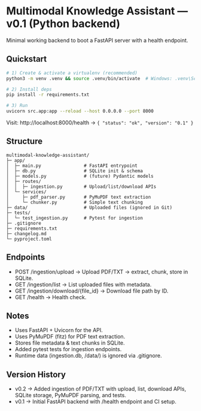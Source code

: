 # Multimodal Knowledge Assistant — v0.1 (Python backend)

Minimal working backend to boot a FastAPI server with a health endpoint.

## Quickstart

```bash
# 1) Create & activate a virtualenv (recommended)
python3 -m venv .venv && source .venv/bin/activate  # Windows: .venv\Scripts\activate

# 2) Install deps
pip install -r requirements.txt

# 3) Run
uvicorn src.app:app --reload --host 0.0.0.0 --port 8000
```

Visit: http://localhost:8000/health -> `{ "status": "ok", "version": "0.1" }`

## Structure

```
multimodal-knowledge-assistant/
├─ app/
│  ├─ main.py                # FastAPI entrypoint
│  ├─ db.py                  # SQLite init & schema
│  ├─ models.py              # (future) Pydantic models
│  ├─ routes/
│  │  ├─ ingestion.py        # Upload/list/download APIs
│  └─ services/
│     ├─ pdf_parser.py       # PyMuPDF text extraction
│     └─ chunker.py          # Simple text chunking
├─ data/                     # Uploaded files (ignored in Git)
├─ tests/
│  └─ test_ingestion.py      # Pytest for ingestion
├─ .gitignore
├─ requirements.txt
├─ changelog.md
└─ pyproject.toml
```
## Endpoints
- POST /ingestion/upload → Upload PDF/TXT → extract, chunk, store in SQLite.
- GET /ingestion/list → List uploaded files with metadata.
- GET /ingestion/download/{file_id} → Download file path by ID.
- GET /health → Health check.

## Notes
- Uses FastAPI + Uvicorn for the API.
- Uses PyMuPDF (fitz) for PDF text extraction.
- Stores file metadata & text chunks in SQLite.
- Added pytest tests for ingestion endpoints.
- Runtime data (ingestion.db, /data/) is ignored via .gitignore.

## Version History
- v0.2 → Added ingestion of PDF/TXT with upload, list, download APIs, SQLite storage, PyMuPDF parsing, and tests.
- v0.1 → Initial FastAPI backend with /health endpoint and CI setup.

